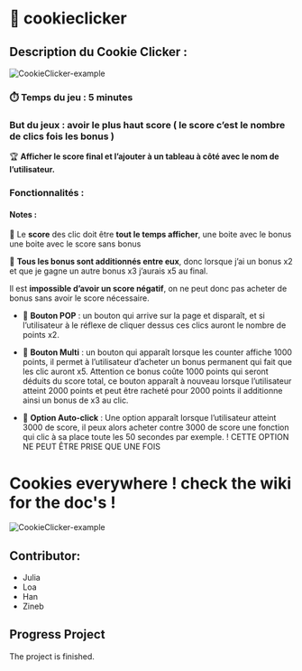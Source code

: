 # 🍪 cookieclicker

## Description du Cookie Clicker :

![CookieClicker-example](https://www.agirparlaculture.be/wp-content/uploads/2023/06/cookie-clicker-2.jpg)

### ⏱️ Temps du jeu : 5 minutes

### But du jeux : avoir le plus haut score ( le score c’est le nombre de clics fois les bonus )

🏆 **Afficher le score final et l’ajouter à un tableau à côté avec le nom de l’utilisateur.**

### Fonctionnalités :

#### Notes :

💯 Le **score** des clic doit être **tout le temps afficher**, une boite avec le bonus une boite avec le score sans bonus

🎁 **Tous les bonus sont additionnés entre eux**, donc lorsque j’ai un bonus x2 et que je gagne un autre bonus x3 j’aurais x5 au final.

Il est **impossible d’avoir un score négatif**, on ne peut donc pas acheter de bonus sans avoir le score nécessaire.

- 🎯 **Bouton POP** : un bouton qui arrive sur la page et disparaît, et si l’utilisateur à le réflexe de cliquer dessus ces clics auront le nombre de points x2.

- 🎉 **Bouton Multi** : un bouton qui apparaît lorsque les counter affiche 1000 points, il permet à l’utilisateur d’acheter un bonus permanent qui fait que les clic auront x5. Attention ce bonus coûte 1000 points qui seront déduits du score total, ce bouton apparaît à nouveau lorsque l’utilisateur atteint 2000 points et peut être racheté pour 2000 points il additionne ainsi un bonus de x3 au clic.

- 🐁 **Option Auto-click** : Une option apparaît lorsque l’utilisateur atteint 3000 de score, il peux alors acheter contre 3000 de score une fonction qui clic à sa place toute les 50 secondes par exemple. ! CETTE OPTION NE PEUT ÊTRE PRISE QUE UNE FOIS

# Cookies everywhere ! check the wiki for the doc's !

![CookieClicker-example](https://media.giphy.com/media/3oKIPakqw5iwtPKq64/giphy.gif)

## Contributor:

+ Julia
+ Loa
+ Han
+ Zineb

## Progress Project

The project is finished.
